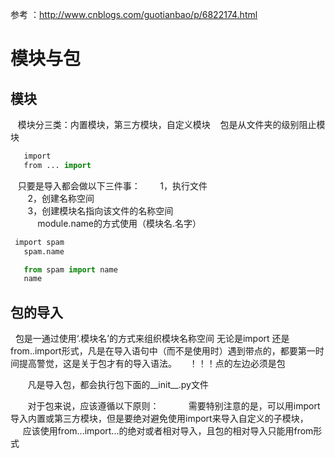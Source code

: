参考 ：http://www.cnblogs.com/guotianbao/p/6822174.html
# 模块与包
## 模块
    模块分三类：内置模块，第三方模块，自定义模块
    包是从文件夹的级别阻止模块
 ```python
    import 
    from ... import
 ```   
    只要是导入都会做以下三件事：
        1，执行文件<br>
        2，创建名称空间<br>
        3，创建模块名指向该文件的名称空间<br>
            module.name的方式使用（模块名.名字）
 ```python
  import spam
    spam.name
 ```
 ```python
    from spam import name
    name
 ```
    
    
## 包的导入
     包是一通过使用‘.模块名’的方式来组织模块名称空间
     无论是import 还是from..import形式，凡是在导入语句中（而不是使用时）遇到带点的，都要第一时间提高警觉，这是关于包才有的导入语法。
     ！！！点的左边必须是包
        
        凡是导入包，都会执行包下面的__init__.py文件
        
        
        对于包来说，应该遵循以下原则：
            需要特别注意的是，可以用import导入内置或第三方模块，但是要绝对避免使用import来导入自定义的子模块，
            应该使用from...import...的绝对或者相对导入，且包的相对导入只能用from形式
        
